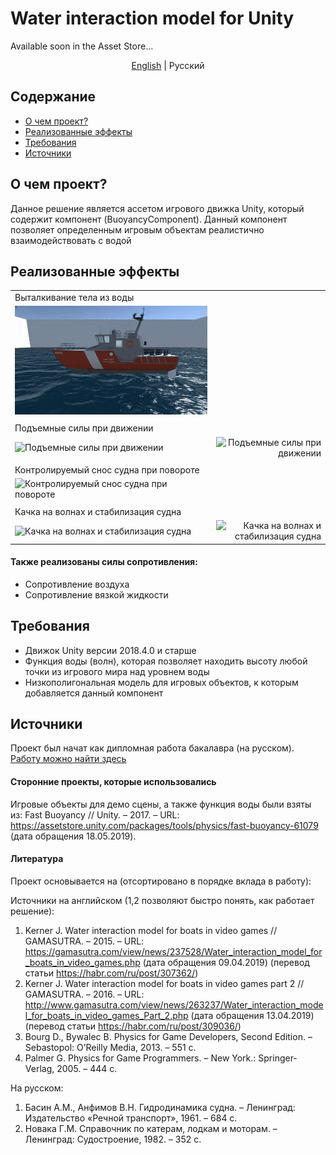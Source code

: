 # Water interaction model for Unity
Available soon in the Asset Store...

<p align="center">
	<a href="../README.md">English</a> |
  	<span>Pусский</span>
</p>

## Содержание
* [О чем проект?](#о-чем-проект)
* [Реализованные эффекты](#реализованные-эффекты)
* [Требования](#требования)
* [Источники](#источники)

## О чем проект?
Данное решение является ассетом игрового движка Unity, который содержит компонент (BuoyancyComponent). Данный компонент позволяет определенным игровым объектам реалистично взаимодействовать с водой 

## Реализованные эффекты

|||
|:---|---:|
| Выталкивание тела из воды | | 
| ![Выталкивание тела из воды](3.gif) | |
|||
| Подъемные силы при движении | |
| ![Подъемные силы при движении](2.gif) | ![Подъемные силы при движении](4.gif) |
|||
| Контролируемый снос судна при повороте | | 
| ![Контролируемый снос судна при повороте](1.gif) | |
|||
| Качка на волнах и стабилизация судна | |
| ![Качка на волнах и стабилизация судна](5.gif) | ![Качка на волнах и стабилизация судна](6.gif) |

#### Также реализованы силы сопротивления:
* Сопротивление воздуха
* Сопротивление вязкой жидкости

## Требования
* Движок Unity версии 2018.4.0 и старше
* Функция воды (волн), которая позволяет находить высоту любой точки из игрового мира над уровнем воды
* Низкополигональная модель для игровых объектов, к которым добавляется данный компонент

## Источники
Проект был начат как дипломная работа бакалавра (на русском). [Работу можно найти здесь](http://biblioclub.ru/index.php?page=book_red&id=561383&sr=1)

#### Сторонние проекты, которые использовались
Игровые объекты для демо сцены, а также функция воды были взяты из: Fast Buoyancy // Unity. – 2017. – URL: https://assetstore.unity.com/packages/tools/physics/fast-buoyancy-61079 (дата обращения 18.05.2019).

#### Литература
Проект основывается на (отсортировано в порядке вклада в работу):

Источники на английском (1,2 позволяют быстро понять, как работает решение):
1. Kerner J. Water interaction model for boats in video games // GAMASUTRA. – 2015. – URL: https://gamasutra.com/view/news/237528/Water_interaction_model_for_boats_in_video_games.php (дата обращения 09.04.2019) (перевод статьи https://habr.com/ru/post/307362/)
2. Kerner J. Water interaction model for boats in video games part 2 // GAMASUTRA. – 2016. – URL: http://www.gamasutra.com/view/news/263237/Water_interaction_model_for_boats_in_video_games_Part_2.php (дата обращения 13.04.2019) (перевод статьи https://habr.com/ru/post/309036/)
3. Bourg D., Bywalec B. Physics for Game Developers, Second Edition. – Sebastopol: O’Reilly Media, 2013. – 551 с.
4. Palmer G. Physics for Game Programmers. – New York.: Springer-Verlag, 2005. – 444 с.

На русском:
1. Басин А.М., Анфимов В.Н. Гидродинамика судна. – Ленинград: Издательство «Речной транспорт», 1961. – 684 с.
2. Новака Г.М. Справочник по катерам, лодкам и моторам. – Ленинград: Судостроение, 1982. – 352 с.

